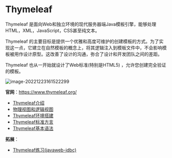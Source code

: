 # Thymeleaf

Thymeleaf 是面向Web和独立环境的现代服务器端Java模板引擎，能够处理HTML，XML，JavaScript，CSS甚至纯文本。

Thymeleaf 的主要目标是提供一个优雅和高度可维护的创建模板的方式。为了实现这一点，它建立在自然模板的概念上，将其逻辑注入到模板文件中，不会影响模板被用作设计原型。这改善了设计的沟通，弥合了设计和开发团队之间的差距。

Thymeleaf 也从一开始就设计了Web标准(特别是HTML5) ，允许您创建完全验证的模板。

![image-20221223161522299](https://cdn.jsdelivr.net/gh/letengzz/Two-C@main/img/Java/202212231615044.png)

**官网**：https://www.thymeleaf.org/

- [Thymeleaf介绍](Basis/thymeleaf_introduce.md)
- [物理视图和逻辑视图](Basis/view.md)
- [Thymeleaf环境搭建](Basis/thymeleaf_environment.md)
- [Thymeleaf标准方言](Basis/standard_dialect.md)
- [ Thymeleaf基本语法](Basis/grammar.md)

**拓展**：

- [Thymeleaf练习(javaweb-jdbc)](Test/thymeleaf_test.md)

